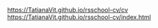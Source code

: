 
https://TatianaVit.github.io/rsschool-cv/cv <br/>
https://TatianaVit.github.io/rsschool-cv/index.html

